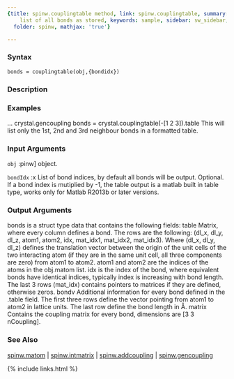 ```yaml
---
{title: spinw.couplingtable method, link: spinw.couplingtable, summary: creates tabulated
    list of all bonds as stored, keywords: sample, sidebar: sw_sidebar, permalink: spinw_couplingtable.html,
  folder: spinw, mathjax: 'true'}

---
```


### Syntax

`bonds = couplingtable(obj,{bondidx})`

### Description



### Examples

...
crystal.gencoupling
bonds = crystal.couplingtable(-[1 2 3]).table
This will list only the 1st, 2nd and 3rd neighbour bonds in a formatted
table.

### Input Arguments

`obj`
:pinw] object.

`bondIdx`
:x   List of bond indices, by default all bonds will be output.
     Optional. If a bond index is mutiplied by -1, the table output
     is a matlab built in table type, works only for Matlab R2013b
     or later versions.

### Output Arguments

bonds is a struct type data that contains the following fields:
  table   Matrix, where every column defines a bond. The rows are the
          following: (dl_x, dl_y, dl_z, atom1, atom2, idx, mat_idx1,
          mat_idx2, mat_idx3). Where (dl_x, dl_y, dl_z) defines the
          translation vector between the origin of the unit cells of the
          two interacting atom (if they are in the same unit cell, all
          three components are zero) from atom1 to atom2. atom1 and atom2
          are the indices of the atoms in the obj.matom list. idx is the
          index of the bond, where equivalent bonds have identical
          indices, typically index is increasing with bond length. The
          last 3 rows (mat_idx) contains pointers to matrices if they
          are defined, otherwise zeros.
  bondv   Additional information for every bond defined in the .table
          field. The first three rows define the vector pointing from
          atom1 to atom2 in lattice units. The last row define the bond
          length in Å.
  matrix  Contains the coupling matrix for every bond, dimensions are
          [3 3 nCoupling].

### See Also

[spinw.matom](spinw_matom.html) \| [spinw.intmatrix](spinw_intmatrix.html) \| [spinw.addcoupling](spinw_addcoupling.html) \| [spinw.gencoupling](spinw_gencoupling.html)

{% include links.html %}
